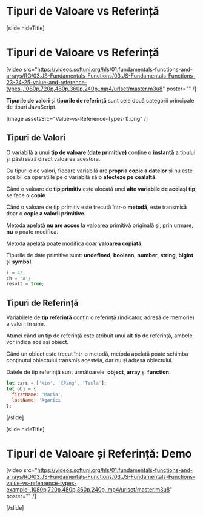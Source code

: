 # Tipuri de Valoare vs Referință

[slide hideTitle]

# Tipuri de Valoare vs Referință

[video src="https://videos.softuni.org/hls/01.fundamentals-functions-and-arrays/RO/03.JS-Fundamentals-Functions/03.JS-Fundamentals-Functions-23-24-25-value-and-reference-types-,1080p,720p,480p,360p,240p,.mp4/urlset/master.m3u8" poster="" /]

**Tipurile de valori** și **tipurile de referință** sunt cele două categorii principale de tipuri JavaScript.

[image assetsSrc="Value-vs-Reference-Types(1).png" /]

## Tipuri de Valori

O variabilă a unui **tip de valoare (date primitive)** conține o **instanță** a tipului și păstrează direct valoarea acestora.

Cu tipurile de valori, fiecare variabilă are **propria copie a datelor** și nu este posibil ca operațiile pe o variabilă să o **afecteze pe cealaltă**.

Când o valoare de **tip primitiv** este alocată unei **alte variabile de același tip**, se face o **copie**.

Când o valoare de tip primitiv este trecută într-o **metodă**, este transmisă doar o **copie a valorii primitive.**

Metoda apelată **nu are acces** la valoarea primitivă originală și, prin urmare, **nu** o poate modifica.

Metoda apelată poate modifica doar **valoarea copiată**.

Tipurile de date primitive sunt: **undefined**, **boolean**, **number**, **string**, **bigint** și **symbol**.

```js
i = 42;
ch = 'A';
result = true;
```


## Tipuri de Referință

Variabilele de **tip referință** conțin o referință \(indicator, adresă de memorie\) a valorii în sine.

Atunci când un tip de referință este atribuit unui alt tip de referință, ambele vor indica același obiect.

Când un obiect este trecut într-o metodă, metoda apelată poate schimba conținutul obiectului transmis acesteia, dar nu și adresa obiectului.

Datele de tip referință sunt următoarele: **object**, **array** și **function**.


```js
let cars = ['Nio', 'XPang', 'Tesla'];
let obj = {
  firstName: 'Maria',
  lastName: 'Agarici'
};
```

[/slide]

[slide hideTitle]
# Tipuri de Valoare și Referință: Demo

[video src="https://videos.softuni.org/hls/01.fundamentals-functions-and-arrays/RO/03.JS-Fundamentals-Functions/03.JS-Fundamentals-Functions-value-vs-refenrence-types-example-,1080p,720p,480p,360p,240p,.mp4/urlset/master.m3u8" poster="" /]

[/slide]
